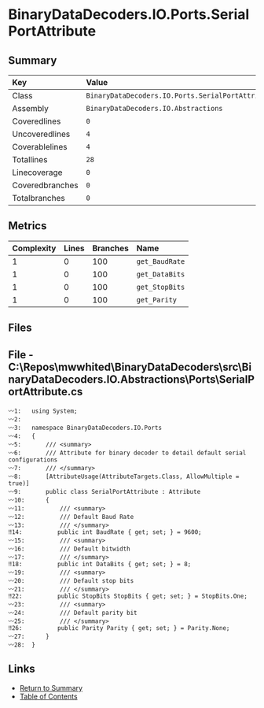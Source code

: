 ﻿# BinaryDataDecoders.IO.Ports.SerialPortAttribute

## Summary

| Key             | Value                                             |
| :-------------- | :------------------------------------------------ |
| Class           | `BinaryDataDecoders.IO.Ports.SerialPortAttribute` |
| Assembly        | `BinaryDataDecoders.IO.Abstractions`              |
| Coveredlines    | `0`                                               |
| Uncoveredlines  | `4`                                               |
| Coverablelines  | `4`                                               |
| Totallines      | `28`                                              |
| Linecoverage    | `0`                                               |
| Coveredbranches | `0`                                               |
| Totalbranches   | `0`                                               |

## Metrics

| Complexity | Lines | Branches | Name           |
| :--------- | :---- | :------- | :------------- |
| 1          | 0     | 100      | `get_BaudRate` |
| 1          | 0     | 100      | `get_DataBits` |
| 1          | 0     | 100      | `get_StopBits` |
| 1          | 0     | 100      | `get_Parity`   |

## Files

## File - C:\Repos\mwwhited\BinaryDataDecoders\src\BinaryDataDecoders.IO.Abstractions\Ports\SerialPortAttribute.cs

```CSharp
〰1:   using System;
〰2:   
〰3:   namespace BinaryDataDecoders.IO.Ports
〰4:   {
〰5:       /// <summary>
〰6:       /// Attribute for binary decoder to detail default serial configurations
〰7:       /// </summary>
〰8:       [AttributeUsage(AttributeTargets.Class, AllowMultiple = true)]
〰9:       public class SerialPortAttribute : Attribute
〰10:      {
〰11:          /// <summary>
〰12:          /// Default Baud Rate
〰13:          /// </summary>
‼14:          public int BaudRate { get; set; } = 9600;
〰15:          /// <summary>
〰16:          /// Default bitwidth
〰17:          /// </summary>
‼18:          public int DataBits { get; set; } = 8;
〰19:          /// <summary>
〰20:          /// Default stop bits
〰21:          /// </summary>
‼22:          public StopBits StopBits { get; set; } = StopBits.One;
〰23:          /// <summary>
〰24:          /// Default parity bit
〰25:          /// </summary>
‼26:          public Parity Parity { get; set; } = Parity.None;
〰27:      }
〰28:  }
```

## Links

* [Return to Summary](Summary.md)
* [Table of Contents](../TOC.md)

